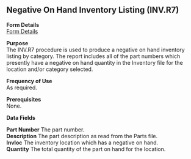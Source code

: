 ##  Negative On Hand Inventory Listing (INV.R7)

<PageHeader />

**Form Details**  
[ Form Details ](INV-R7-1/README.md)   

**Purpose**  
The INV.R7 procedure is used to produce a negative on hand inventory listing
by category. The report includes all of the part numbers which presently have
a negative on hand quantity in the Inventory file for the location and/or
category selected.

**Frequency of Use**  
As required.

**Prerequisites**  
None.

**Data Fields**

**Part Number** The part number.  
**Description** The part description as read from the Parts file.  
**Invloc** The inventory location which has a negative on hand.  
**Quantity** The total quantity of the part on hand for the location.  
  
<badge text= "Version 8.10.57" vertical="middle" />

<PageFooter />